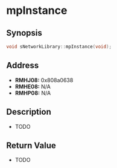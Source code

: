 # mpInstance



Synopsis
--------
```C++
void sNetworkLibrary::mpInstance(void);
```



Address
-------
 * __RMHJ08:__ 0x808a0638
 * __RMHE08:__ N/A
 * __RMHP08:__ N/A



Description
-----------
 * TODO



Return Value
------------
 * TODO
